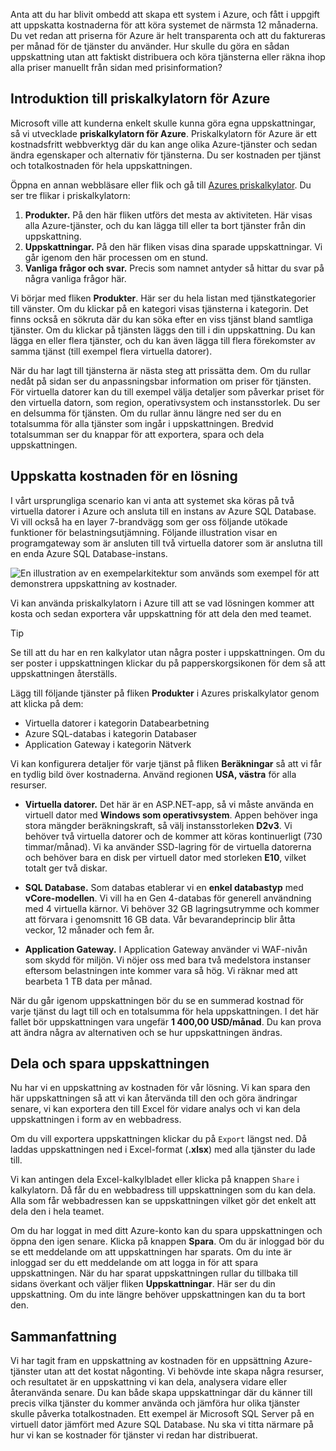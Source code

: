 Anta att du har blivit ombedd att skapa ett system i Azure, och fått i uppgift att uppskatta kostnaderna för att köra systemet de närmsta 12 månaderna. Du vet redan att priserna för Azure är helt transparenta och att du faktureras per månad för de tjänster du använder. Hur skulle du göra en sådan uppskattning utan att faktiskt distribuera och köra tjänsterna eller räkna ihop alla priser manuellt från sidan med prisinformation? 

## <a name="introducing-the-azure-pricing-calculator"></a>Introduktion till priskalkylatorn för Azure

Microsoft ville att kunderna enkelt skulle kunna göra egna uppskattningar, så vi utvecklade **priskalkylatorn för Azure**. Priskalkylatorn för Azure är ett kostnadsfritt webbverktyg där du kan ange olika Azure-tjänster och sedan ändra egenskaper och alternativ för tjänsterna. Du ser kostnaden per tjänst och totalkostnaden för hela uppskattningen.

Öppna en annan webbläsare eller flik och gå till [Azures priskalkylator](https://azure.microsoft.com/pricing/calculator/). Du ser tre flikar i priskalkylatorn:

1. **Produkter.** På den här fliken utförs det mesta av aktiviteten. Här visas alla Azure-tjänster, och du kan lägga till eller ta bort tjänster från din uppskattning.
2. **Uppskattningar.** På den här fliken visas dina sparade uppskattningar. Vi går igenom den här processen om en stund.
3. **Vanliga frågor och svar.** Precis som namnet antyder så hittar du svar på några vanliga frågor här.

Vi börjar med fliken **Produkter**. Här ser du hela listan med tjänstkategorier till vänster. Om du klickar på en kategori visas tjänsterna i kategorin. Det finns också en sökruta där du kan söka efter en viss tjänst bland samtliga tjänster. Om du klickar på tjänsten läggs den till i din uppskattning. Du kan lägga en eller flera tjänster, och du kan även lägga till flera förekomster av samma tjänst (till exempel flera virtuella datorer). 

När du har lagt till tjänsterna är nästa steg att prissätta dem. Om du rullar nedåt på sidan ser du anpassningsbar information om priser för tjänsten. För virtuella datorer kan du till exempel välja detaljer som påverkar priset för den virtuella datorn, som region, operativsystem och instansstorlek. Du ser en delsumma för tjänsten. Om du rullar ännu längre ned ser du en totalsumma för alla tjänster som ingår i uppskattningen. Bredvid totalsumman ser du knappar för att exportera, spara och dela uppskattningen.

## <a name="estimate-a-solution"></a>Uppskatta kostnaden för en lösning

I vårt ursprungliga scenario kan vi anta att systemet ska köras på två virtuella datorer i Azure och ansluta till en instans av Azure SQL Database. Vi vill också ha en layer 7-brandvägg som ger oss följande utökade funktioner för belastningsutjämning. Följande illustration visar en programgateway som är ansluten till två virtuella datorer som är anslutna till en enda Azure SQL Database-instans.

![En illustration av en exempelarkitektur som används som exempel för att demonstrera uppskattning av kostnader.](../media-drafts/2-estimate-costs-architecture.png)

Vi kan använda priskalkylatorn i Azure till att se vad lösningen kommer att kosta och sedan exportera vår uppskattning för att dela den med teamet.

> [!TIP]
> Se till att du har en ren kalkylator utan några poster i uppskattningen. Om du ser poster i uppskattningen klickar du på papperskorgsikonen för dem så att uppskattningen återställs.

Lägg till följande tjänster på fliken **Produkter** i Azures priskalkylator genom att klicka på dem:

- Virtuella datorer i kategorin Databearbetning
- Azure SQL-databas i kategorin Databaser
- Application Gateway i kategorin Nätverk

Vi kan konfigurera detaljer för varje tjänst på fliken **Beräkningar** så att vi får en tydlig bild över kostnaderna. Använd regionen **USA, västra** för alla resurser.

* **Virtuella datorer.** Det här är en ASP.NET-app, så vi måste använda en virtuell dator med **Windows som operativsystem**. Appen behöver inga stora mängder beräkningskraft, så välj instansstorleken **D2v3**. Vi behöver två virtuella datorer och de kommer att köras kontinuerligt (730 timmar/månad). Vi ka använder SSD-lagring för de virtuella datorerna och behöver bara en disk per virtuell dator med storleken **E10**, vilket totalt ger två diskar. 

* **SQL Database.** Som databas etablerar vi en **enkel databastyp** med **vCore-modellen**. Vi vill ha en Gen 4-databas för generell användning med 4 virtuella kärnor. Vi behöver 32 GB lagringsutrymme och kommer att förvara i genomsnitt 16 GB data. Vår bevarandeprincip blir åtta veckor, 12 månader och fem år. 

* **Application Gateway.** I Application Gateway använder vi WAF-nivån som skydd för miljön. Vi nöjer oss med bara två medelstora instanser eftersom belastningen inte kommer vara så hög. Vi räknar med att bearbeta 1 TB data per månad.

När du går igenom uppskattningen bör du se en summerad kostnad för varje tjänst du lagt till och en totalsumma för hela uppskattningen. I det här fallet bör uppskattningen vara ungefär **1 400,00 USD/månad**. Du kan prova att ändra några av alternativen och se hur uppskattningen ändras.

## <a name="share-and-save-your-estimate"></a>Dela och spara uppskattningen

Nu har vi en uppskattning av kostnaden för vår lösning. Vi kan spara den här uppskattningen så att vi kan återvända till den och göra ändringar senare, vi kan exportera den till Excel för vidare analys och vi kan dela uppskattningen i form av en webbadress. 

Om du vill exportera uppskattningen klickar du på `Export` längst ned. Då laddas uppskattningen ned i Excel-format (**.xlsx**) med alla tjänster du lade till.

Vi kan antingen dela Excel-kalkylbladet eller klicka på knappen `Share` i kalkylatorn. Då får du en webbadress till uppskattningen som du kan dela. Alla som får webbadressen kan se uppskattningen vilket gör det enkelt att dela den i hela teamet.

Om du har loggat in med ditt Azure-konto kan du spara uppskattningen och öppna den igen senare. Klicka på knappen **Spara**. Om du är inloggad bör du se ett meddelande om att uppskattningen har sparats. Om du inte är inloggad ser du ett meddelande om att logga in för att spara uppskattningen. När du har sparat uppskattningen rullar du tillbaka till sidans överkant och väljer fliken **Uppskattningar**. Här ser du din uppskattning. Om du inte längre behöver uppskattningen kan du ta bort den.

## <a name="summary"></a>Sammanfattning

Vi har tagit fram en uppskattning av kostnaden för en uppsättning Azure-tjänster utan att det kostat någonting. Vi behövde inte skapa några resurser, och resultatet är en uppskattning vi kan dela, analysera vidare eller återanvända senare. Du kan både skapa uppskattningar där du känner till precis vilka tjänster du kommer använda och jämföra hur olika tjänster skulle påverka totalkostnaden. Ett exempel är Microsoft SQL Server på en virtuell dator jämfört med Azure SQL Database. Nu ska vi titta närmare på hur vi kan se kostnader för tjänster vi redan har distribuerat.